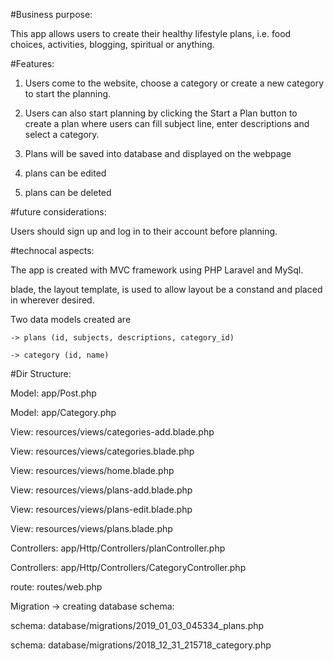#Business purpose:

This app allows users to create their healthy lifestyle plans, i.e. food choices, activities, blogging, spiritual or anything.

#Features: 

1. Users come to the website, choose a category or create a new category to start the planning.

2. Users can also start planning by clicking the Start a Plan button to create a plan where users can fill subject line, enter descriptions and select a category.

3. Plans will be saved into database and displayed on the webpage

4. plans can be edited

5. plans can be deleted

#future considerations:

Users should sign up and log in to their account before planning.

#technocal aspects:

The app is created with MVC framework using PHP Laravel and MySql.

blade, the layout template, is used to allow layout be a constand and placed in wherever desired.



Two data models created are

    -> plans (id, subjects, descriptions, category_id)

    -> category (id, name)

#Dir Structure:

Model: app/Post.php

Model: app/Category.php

View: resources/views/categories-add.blade.php

View: resources/views/categories.blade.php

View: resources/views/home.blade.php

View: resources/views/plans-add.blade.php

View: resources/views/plans-edit.blade.php

View: resources/views/plans.blade.php

Controllers: app/Http/Controllers/planController.php

Controllers: app/Http/Controllers/CategoryController.php

route: routes/web.php

Migration -> creating database schema:

schema: database/migrations/2019_01_03_045334_plans.php

schema: database/migrations/2018_12_31_215718_category.php






